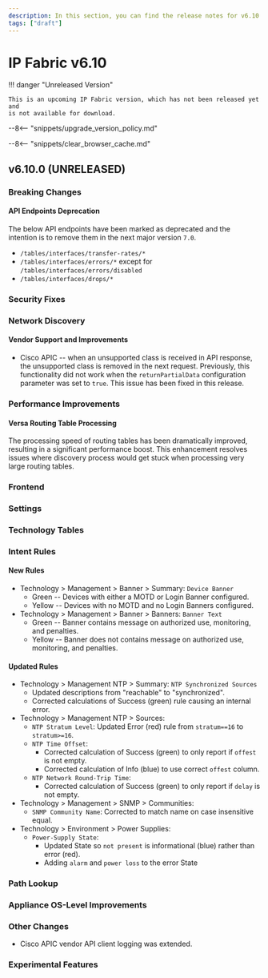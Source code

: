```yaml
---
description: In this section, you can find the release notes for v6.10 releases.
tags: ["draft"]
---
```


# IP Fabric v6.10

!!! danger "Unreleased Version"

    This is an upcoming IP Fabric version, which has not been released yet and
    is not available for download.

--8<-- "snippets/upgrade_version_policy.md"

--8<-- "snippets/clear_browser_cache.md"

## v6.10.0 (UNRELEASED)

### Breaking Changes

#### API Endpoints Deprecation

The below API endpoints have been marked as deprecated and the intention is to
remove them in the next major version `7.0`.

- `/tables/interfaces/transfer-rates/*`
- `/tables/interfaces/errors/*` except for `/tables/interfaces/errors/disabled`
- `/tables/interfaces/drops/*`

### Security Fixes

### Network Discovery

#### Vendor Support and Improvements

- Cisco APIC -- when an unsupported class is received in API response, the
  unsupported class is removed in the next request. Previously, this
functionality did not work when the `returnPartialData` configuration parameter
was set to `true`. This issue has been fixed in this release.

### Performance Improvements

#### Versa Routing Table Processing

The processing speed of routing tables has been dramatically improved, resulting
in a significant performance boost. This enhancement resolves issues where
discovery process would get stuck when processing very large routing tables.

### Frontend

### Settings

### Technology Tables

### Intent Rules

#### New Rules

- Technology > Management > Banner > Summary: `Device Banner`
  - Green -- Devices with either a MOTD or Login Banner configured.
  - Yellow -- Devices with no MOTD and no Login Banners configured.
- Technology > Management > Banner > Banners: `Banner Text`
  - Green -- Banner contains message on authorized use, monitoring, and penalties.
  - Yellow -- Banner does not contains message on authorized use, monitoring, and penalties.

#### Updated Rules

- Technology > Management NTP > Summary: `NTP Synchronized Sources`
  - Updated descriptions from "reachable" to "synchronized".
  - Corrected calculations of Success (green) rule causing an internal error.
- Technology > Management NTP > Sources: 
  - `NTP Stratum Level`: Updated Error (red) rule from `stratum==16` to `stratum>=16`.
  - `NTP Time Offset`: 
    - Corrected calculation of Success (green) to only report if `offest` is not empty.
    - Corrected calculation of Info (blue) to use correct `offest` column.
  - `NTP Network Round-Trip Time`: 
    - Corrected calculation of Success (green) to only report if `delay` is not empty.
- Technology > Management > SNMP > Communities:
  - `SNMP Community Name`: Corrected to match name on case insensitive equal.
- Technology > Environment > Power Supplies:
  - `Power-Supply State`: 
    - Updated State so `not present` is informational (blue) rather than error (red). 
    - Adding `alarm` and `power loss` to the error State 

### Path Lookup

### Appliance OS-Level Improvements

### Other Changes

- Cisco APIC vendor API client logging was extended.

### Experimental Features

